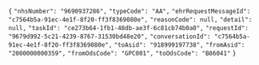 `{`
	`"nhsNumber": "9690937286",`
	`"typeCode": "AA",`
	`"ehrRequestMessageId": "c7564b5a-91ec-4e1f-8f20-ff3f8369080e",`
	`"reasonCode": null,`
	`"detail": null,`
	`"taskId": "ce273b64-1fb1-48db-ae3f-6c81cb74b0a0",`
	`"requestId": "9679d992-5c21-4239-8767-31530bd48e20",`
	`"conversationId": "c7564b5a-91ec-4e1f-8f20-ff3f8369080e",`
	`"toAsid": "918999197738",`
	`"fromAsid": "2000000000359",`
	`"fromOdsCode": "GPC001",`
	`"toOdsCode": "B86041"`
`}`